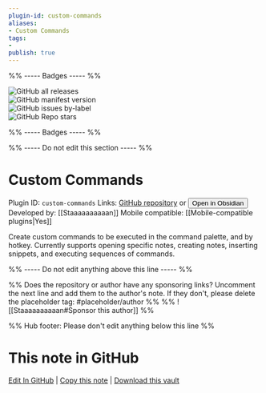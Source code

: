 ```yaml
---
plugin-id: custom-commands
aliases:
- Custom Commands
tags: 
- 
publish: true
---
```


%% ----- Badges ----- %%

![GitHub all releases](https://img.shields.io/github/downloads/Staaaaaaaaaan/obsidian-custom-commands/total?color=573E7A&logo=github&style=for-the-badge)   
![GitHub manifest version](https://img.shields.io/github/manifest-json/v/Staaaaaaaaaan/obsidian-custom-commands?color=573E7A&logo=github&style=for-the-badge)   
![GitHub issues by-label](https://img.shields.io/github/issues/Staaaaaaaaaan/obsidian-custom-commands/help%20wanted?color=573E7A&logo=github&style=for-the-badge)   
![GitHub Repo stars](https://img.shields.io/github/stars/Staaaaaaaaaan/obsidian-custom-commands?color=573E7A&logo=github&style=for-the-badge)

%% ----- Badges ----- %%

%% ----- Do not edit this section ----- %%

# Custom Commands

Plugin ID: `custom-commands`
Links: [GitHub repository](https://github.com/Staaaaaaaaaan/obsidian-custom-commands) or [<button id=HH>Open in Obsidian</button>](obsidian://show-plugin?id=custom-commands)
Developed by: [[Staaaaaaaaaan]]
Mobile compatible: [[Mobile-compatible plugins|Yes]]

Create custom commands to be executed in the command palette, and by hotkey. Currently supports opening specific notes, creating notes, inserting snippets, and executing sequences of commands.

%% ----- Do not edit anything above this line ----- %% 

%% Does the repository or author have any sponsoring links? Uncomment the next line and add them to the author's note. If they don't, please delete the placeholder tag: #placeholder/author %%
%% ![[Staaaaaaaaaan#Sponsor this author]] %%

%% Hub footer: Please don't edit anything below this line %%

# This note in GitHub

<span class="git-footer">[Edit In GitHub](https://github.dev/obsidian-community/obsidian-hub/blob/main/02%20-%20Community%20Expansions/02.05%20All%20Community%20Expansions/Plugins/custom-commands.md "git-hub-edit-note") | [Copy this note](https://raw.githubusercontent.com/obsidian-community/obsidian-hub/main/02%20-%20Community%20Expansions/02.05%20All%20Community%20Expansions/Plugins/custom-commands.md "git-hub-copy-note") | [Download this vault](https://github.com/obsidian-community/obsidian-hub/archive/refs/heads/main.zip "git-hub-download-vault") </span>
